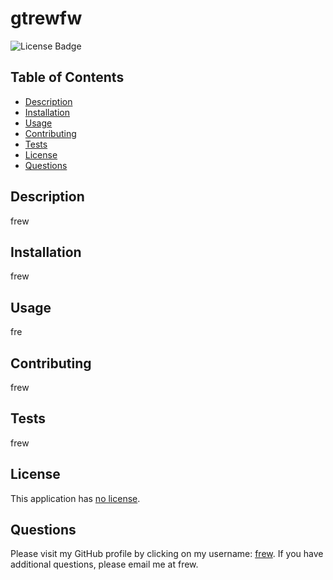# gtrewfw
  
  ![License Badge](https://img.shields.io/badge/license-no%20license-blue)

  ## Table of Contents
  * [Description](#description)
  * [Installation](#installation)
  * [Usage](#usage)
  * [Contributing](#contributing)
  * [Tests](#tests)
  * [License](#license)
  * [Questions](#questions)

  ## Description
  frew

  ## Installation
  frew

  ## Usage
  fre

  ## Contributing
  frew

  ## Tests
  frew

  ## License
  This application has [no license](https://choosealicense.com/no-permission).

  ## Questions
  Please visit my GitHub profile by clicking on my username: [frew](https://github.com/frew). If you have additional questions, please email me at frew.